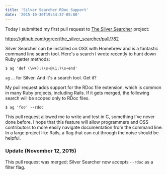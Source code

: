 ```yaml
---
title: 'Silver Searcher RDoc Support'
date: '2015-10-30T19:44:37-05:00'
---
```


Today I submitted my first pull request to [The Silver Searcher](https://github.com/ggreer/the_silver_searcher) project:

https://github.com/ggreer/the_silver_searcher/pull/782

Silver Searcher can be installed on OSX with Homebrew and is a fantastic command line search tool. Here's a search I wrote recently to hunt down Ruby getter methods:

```shell
$ ag 'def (\w+);?\s+@\1;?\s+end'
```

`ag` ... for Silver. And it's a search tool. Get it?

My pull request adds support for the RDoc file extension, which is common in many Ruby projects, including Rails. If it gets merged, the following search will be scoped only to RDoc files.

```shell
$ ag 'foo' --rdoc
```

This pull request allowed me to write and test in C, something I've never done before. I hope that this feature will allow programmers and OSS contributors to more easily navigate documentation from the command line. In a large project like Rails, a flag that can cut through the noise should be helpful.

### Update (November 12, 2015)

This pull request was merged; Silver Searcher now accepts `--rdoc` as a filter flag.
